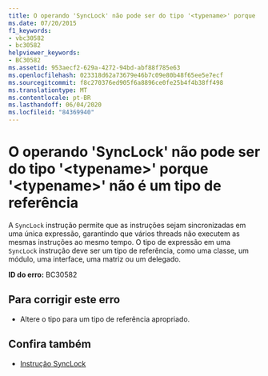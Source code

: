 ```yaml
---
title: O operando 'SyncLock' não pode ser do tipo '<typename>' porque '<typename>' não é um tipo de referência
ms.date: 07/20/2015
f1_keywords:
- vbc30582
- bc30582
helpviewer_keywords:
- BC30582
ms.assetid: 953aecf2-629a-4272-94bd-abf88f785e63
ms.openlocfilehash: 023318d62a73679e46b7c09e80b48f65ee5e7ecf
ms.sourcegitcommit: f8c270376ed905f6a8896ce0fe25b4f4b38ff498
ms.translationtype: MT
ms.contentlocale: pt-BR
ms.lasthandoff: 06/04/2020
ms.locfileid: "84369940"
---
```

# <a name="synclock-operand-cannot-be-of-type-typename-because-typename-is-not-a-reference-type"></a>O operando 'SyncLock' não pode ser do tipo '\<typename>' porque '\<typename>' não é um tipo de referência
A `SyncLock` instrução permite que as instruções sejam sincronizadas em uma única expressão, garantindo que vários threads não executem as mesmas instruções ao mesmo tempo. O tipo de expressão em uma `SyncLock` instrução deve ser um tipo de referência, como uma classe, um módulo, uma interface, uma matriz ou um delegado.  
  
 **ID do erro:** BC30582  
  
## <a name="to-correct-this-error"></a>Para corrigir este erro  
  
- Altere o tipo para um tipo de referência apropriado.  
  
## <a name="see-also"></a>Confira também

- [Instrução SyncLock](../language-reference/statements/synclock-statement.md)
